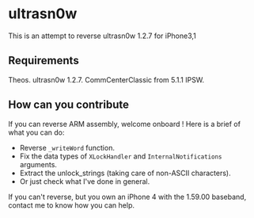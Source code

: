 ultrasn0w
======

This is an attempt to reverse ultrasn0w 1.2.7 for iPhone3,1

Requirements
-------
Theos.
ultrasn0w 1.2.7.
CommCenterClassic from 5.1.1 IPSW.

How can you contribute
-------
If you can reverse ARM assembly, welcome onboard ! Here is a brief of what you can do:

- Reverse `_writeWord` function.
- Fix the data types of `XLockHandler` and `InternalNotifications` arguments.
- Extract the unlock_strings (taking care of non-ASCII characters).
- Or just check what I've done in general.

If you can't reverse, but you own an iPhone 4 with the 1.59.00 baseband, contact me to know how you can help.
